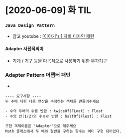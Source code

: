 # [2020-06-09] 화 TIL

### `Java Design Pattern` 

- 참고 youtube : [[이야기's ] 자바 디자인 패턴](https://www.youtube.com/watch?v=UEjsbd3IZvA&list=PLsoscMhnRc7pPsRHmgN4M8tqUdWZzkpxY&index=2&t=0s)

#### Adapter 사전적의미

- 기계 / 기구 등을 다목적으로 사용하기 위한 부가기구

### Adapter Pattern 어뎁터 패턴

- 

```
---- 요구사항 ----
두 수에 대한 다음 연산을 수행하는 객체를 만들어주세요

- 수의 두배의 수를 반환 : twiceOf(FLoat) : Float
- 수의 반(1/2)의 수ㄹㄹ 반환 : halfOf(Float) : Float

구현 객체이름은 'Adapter'으로 해주세요
Math 클래스에서 두 배와 절반을 구하는 함수는 이미 구현 되어있다.

```

